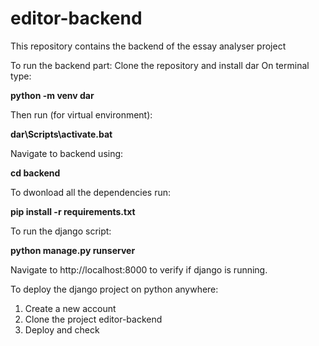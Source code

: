 # editor-backend
This repository contains the backend of the essay analyser project

To run the backend part:
Clone the repository and install dar
On terminal type:


**python -m venv dar**

Then run (for virtual environment):


**dar\Scripts\activate.bat**

Navigate to backend using:


**cd backend**

To dwonload all the dependencies run:


**pip install -r requirements.txt**

To run the django script:


**python manage.py runserver**

Navigate to http://localhost:8000 to verify if django is running.


To deploy the django project on python anywhere:
1. Create a new account
2. Clone the project editor-backend
3. Deploy and check
